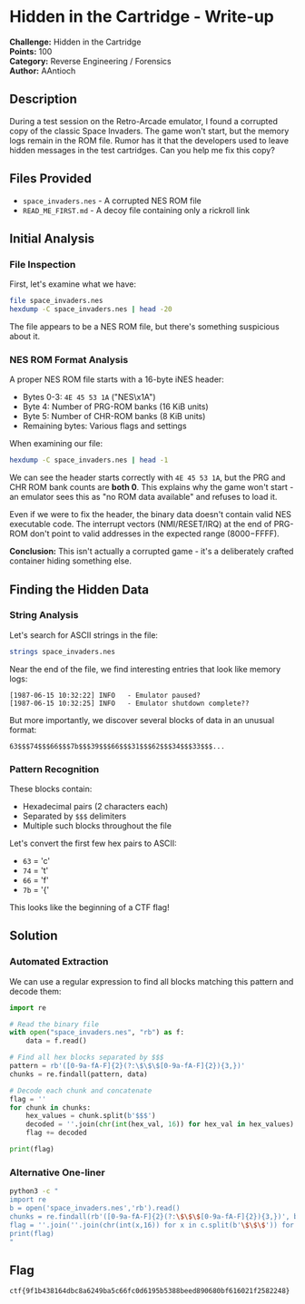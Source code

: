 # Hidden in the Cartridge - Write-up

**Challenge:** Hidden in the Cartridge  
**Points:** 100  
**Category:** Reverse Engineering / Forensics  
**Author:** AAntioch

## Description

During a test session on the Retro-Arcade emulator, I found a corrupted copy of the classic Space Invaders. The game won't start, but the memory logs remain in the ROM file. Rumor has it that the developers used to leave hidden messages in the test cartridges. Can you help me fix this copy?

## Files Provided

- `space_invaders.nes` - A corrupted NES ROM file
- `READ_ME_FIRST.md` - A decoy file containing only a rickroll link

## Initial Analysis

### File Inspection

First, let's examine what we have:

```bash
file space_invaders.nes
hexdump -C space_invaders.nes | head -20
```

The file appears to be a NES ROM file, but there's something suspicious about it.

### NES ROM Format Analysis

A proper NES ROM file starts with a 16-byte iNES header:

- Bytes 0-3: `4E 45 53 1A` ("NES\x1A")
- Byte 4: Number of PRG-ROM banks (16 KiB units)
- Byte 5: Number of CHR-ROM banks (8 KiB units)
- Remaining bytes: Various flags and settings

When examining our file:

```bash
hexdump -C space_invaders.nes | head -1
```

We can see the header starts correctly with `4E 45 53 1A`, but the PRG and CHR ROM bank counts are **both 0**. This explains why the game won't start - an emulator sees this as "no ROM data available" and refuses to load it.

Even if we were to fix the header, the binary data doesn't contain valid NES executable code. The interrupt vectors (NMI/RESET/IRQ) at the end of PRG-ROM don't point to valid addresses in the expected range ($8000-$FFFF).

**Conclusion:** This isn't actually a corrupted game - it's a deliberately crafted container hiding something else.

## Finding the Hidden Data

### String Analysis

Let's search for ASCII strings in the file:

```bash
strings space_invaders.nes
```

Near the end of the file, we find interesting entries that look like memory logs:

```
[1987-06-15 10:32:22] INFO   - Emulator paused?
[1987-06-15 10:32:25] INFO   - Emulator shutdown complete??
```

But more importantly, we discover several blocks of data in an unusual format:

```
63$$$74$$$66$$$7b$$$39$$$66$$$31$$$62$$$34$$$33$$$...
```

### Pattern Recognition

These blocks contain:

- Hexadecimal pairs (2 characters each)
- Separated by `$$$` delimiters
- Multiple such blocks throughout the file

Let's convert the first few hex pairs to ASCII:

- `63` = 'c'
- `74` = 't'
- `66` = 'f'
- `7b` = '{'

This looks like the beginning of a CTF flag!

## Solution

### Automated Extraction

We can use a regular expression to find all blocks matching this pattern and decode them:

```python
import re

# Read the binary file
with open("space_invaders.nes", "rb") as f:
    data = f.read()

# Find all hex blocks separated by $$$
pattern = rb'([0-9a-fA-F]{2}(?:\$\$\$[0-9a-fA-F]{2}){3,})'
chunks = re.findall(pattern, data)

# Decode each chunk and concatenate
flag = ''
for chunk in chunks:
    hex_values = chunk.split(b'$$$')
    decoded = ''.join(chr(int(hex_val, 16)) for hex_val in hex_values)
    flag += decoded

print(flag)
```

### Alternative One-liner

```bash
python3 -c "
import re
b = open('space_invaders.nes','rb').read()
chunks = re.findall(rb'([0-9a-fA-F]{2}(?:\$\$\$[0-9a-fA-F]{2}){3,})', b)
flag = ''.join(''.join(chr(int(x,16)) for x in c.split(b'\$\$\$')) for c in chunks)
print(flag)
"
```

## Flag

```
ctf{9f1b438164dbc8a6249ba5c66fc0d6195b5388beed890680bf616021f2582248}
```
